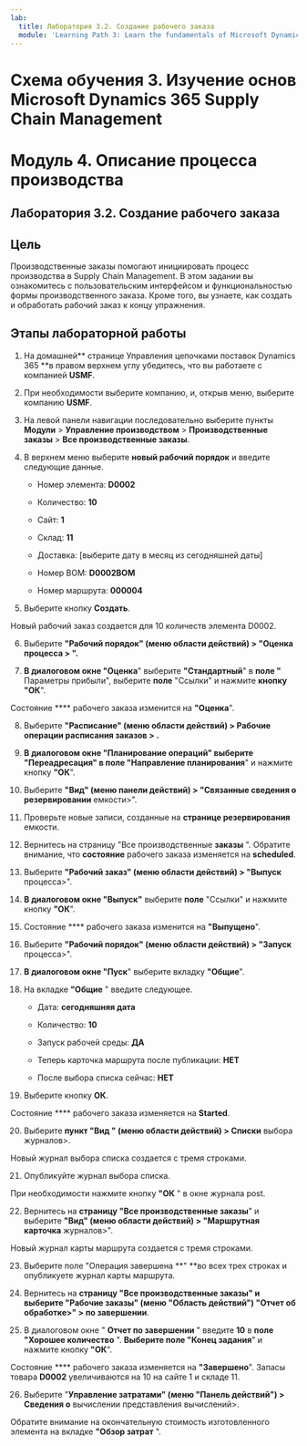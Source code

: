 ```yaml
---
lab:
  title: Лаборатория 3.2. Создание рабочего заказа
  module: 'Learning Path 3: Learn the fundamentals of Microsoft Dynamics 365 Supply Chain Management'
---
```


# Схема обучения 3. Изучение основ Microsoft Dynamics 365 Supply Chain Management
# Модуль 4. Описание процесса производства

## Лаборатория 3.2. Создание рабочего заказа

## Цель

Производственные заказы помогают инициировать процесс производства в Supply Chain Management. В этом задании вы ознакомитесь с пользовательским интерфейсом и функциональностью формы производственного заказа. Кроме того, вы узнаете, как создать и обработать рабочий заказ к концу упражнения.

## Этапы лабораторной работы

1. На домашней** странице Управления цепочками поставок Dynamics 365 **в правом верхнем углу убедитесь, что вы работаете с компанией **USMF**.

2. При необходимости выберите компанию, и, открыв меню, выберите компанию **USMF**.

3. На левой панели навигации последовательно выберите пункты **Модули** > **Управление производством** > **Производственные заказы** > **Все производственные заказы**.

4. В верхнем меню выберите **новый рабочий порядок** и введите следующие данные.

    - Номер элемента: **D0002**

    - Количество: **10**

    - Сайт: **1**

    - Склад: **11**

    - Доставка: [выберите дату в месяц из сегодняшней даты]

    - Номер BOM: **D0002BOM**

    - Номер маршрута: **000004**

5. Выберите кнопку **Создать**.

Новый рабочий заказ создается для 10 количеств элемента D0002.

6. Выберите **"Рабочий порядок" (меню области действий) &gt; "Оценка процесса &gt; ".**

7. **В диалоговом окне "Оценка**" выберите **"Стандартный**" в **поле "** Параметры прибыли", выберите **поле** "Ссылки" и нажмите **кнопку "ОК**".

Состояние **** рабочего заказа изменится на **"Оценка**".

8. Выберите **"Расписание" (меню области действий) &gt; Рабочие операции расписания заказов &gt; .**

9. **В диалоговом окне "Планирование операций" выберите **"Переадресация"** в **поле "Направление** планирования**" и нажмите кнопку **"ОК**".

10. Выберите **"Вид" (меню панели действий) &gt; "Связанные сведения о резервировании** емкости&gt;".

11. Проверьте новые записи, созданные на **странице резервирования** емкости.

12. Вернитесь на страницу "Все производственные **заказы** ". Обратите внимание, что **состояние** рабочего заказа изменяется на **scheduled**.

13. Выберите **"Рабочий заказ" (меню области действий) &gt; "Выпуск** процесса&gt;".

14. **В диалоговом окне "Выпуск"** выберите **поле** "Ссылки" и нажмите кнопку **"ОК**".

15. Состояние **** рабочего заказа изменится на **"Выпущено**".

16. Выберите **"Рабочий порядок" (меню области действий) &gt; "Запуск** процесса&gt;".

17. **В диалоговом окне "Пуск**" выберите вкладку **"Общие**".

18. На вкладке **"Общие** " введите следующее.

    - Дата: **сегодняшняя дата**

    - Количество: **10**

    - Запуск рабочей среды: **ДА**

    - Теперь карточка маршрута после публикации: **НЕТ**

    - После выбора списка сейчас: **НЕТ**

19. Выберите кнопку **ОК**.

Состояние **** рабочего заказа изменяется на **Started**.

20. Выберите **пункт "Вид " (меню области действий) &gt; Списки** выбора журналов&gt;.

Новый журнал выбора списка создается с тремя строками.

21. Опубликуйте журнал выбора списка.

При необходимости нажмите кнопку **"ОК**  " в окне журнала post.

22. Вернитесь на **страницу "Все производственные заказы**" и выберите **"Вид" (меню области действий) &gt; "Маршрутная карточка** журналов&gt;".

Новый журнал карты маршрута создается с тремя строками.

23. Выберите поле "Операция завершена **" **во всех трех строках и опубликуете журнал карты маршрута.

24. Вернитесь на **страницу "Все производственные заказы" и выберите **"Рабочие заказы**" (меню "Область действий") "Отчет об обработке&gt;" &gt; по завершении**.

25. В диалоговом окне " **Отчет по завершении** " введите **10** в **поле "Хорошее количество** ". **Выберите поле "Конец задания**" и нажмите кнопку **"ОК**".

Состояние **** рабочего заказа изменяется на **"Завершено**". Запасы товара **D0002** увеличиваются на 10 на сайте 1 и складе 11.

26. Выберите "**Управление затратами" (меню "Панель действий") &gt; Сведения о** вычислении представления вычислений&gt;.

Обратите внимание на окончательную стоимость изготовленного элемента на вкладке **"Обзор затрат** ".

 
